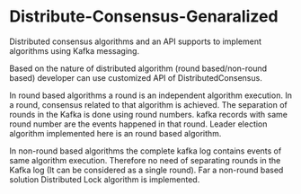 # Distribute-Consensus-Genaralized
Distributed consensus algorithms and an API supports to implement algorithms using Kafka messaging. 

Based on the nature of distributed algorithm (round based/non-round based) developer can use customized API of DistributedConsensus.

In round based algorithms a round is an independent algorithm execution.
In a round, consensus related to that algorithm is achieved.
The separation of rounds in the Kafka is done using round numbers.
kafka records with same round number are the events happened in that round.
Leader election algorithm implemented here is an round based algorithm.

In non-round based algorithms the complete kafka log contains events of same algorithm execution.
Therefore no need of separating rounds in the Kafka log (It can be considered as a single round).
Far a non-round based solution Distributed Lock algorithm is implemented. 
